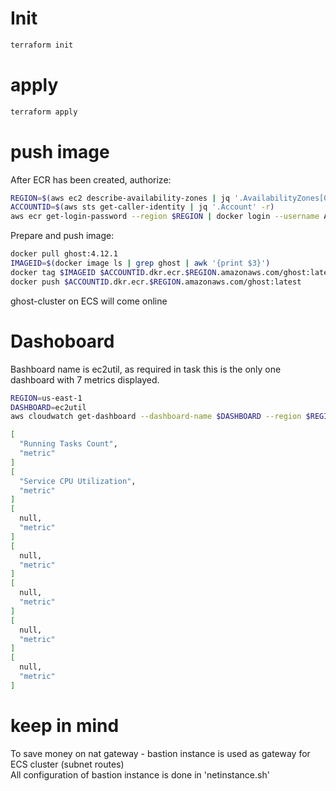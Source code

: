 # Init
```bash
terraform init
```
# apply
```bash
terraform apply
```
# push image
After ECR has been created, authorize:
```bash
REGION=$(aws ec2 describe-availability-zones | jq '.AvailabilityZones[0].RegionName' -r)
ACCOUNTID=$(aws sts get-caller-identity | jq '.Account' -r)
aws ecr get-login-password --region $REGION | docker login --username AWS --password-stdin $ACCOUNTID.dkr.ecr.$REGION.amazonaws.com
```
Prepare and push image:
```bash
docker pull ghost:4.12.1
IMAGEID=$(docker image ls | grep ghost | awk '{print $3}')
docker tag $IMAGEID $ACCOUNTID.dkr.ecr.$REGION.amazonaws.com/ghost:latest
docker push $ACCOUNTID.dkr.ecr.$REGION.amazonaws.com/ghost:latest
```
ghost-cluster on ECS will come online 

# Dashoboard
Bashboard name is ec2util, as required in task this is the only one dashboard with 7 metrics displayed.
```bash
REGION=us-east-1
DASHBOARD=ec2util
aws cloudwatch get-dashboard --dashboard-name $DASHBOARD --region $REGION | jq -c '.DashboardBody | fromjson' | jq '.widgets[] | [.properties.title, .type]'

[
  "Running Tasks Count",
  "metric"
]
[
  "Service CPU Utilization",
  "metric"
]
[
  null,
  "metric"
]
[
  null,
  "metric"
]
[
  null,
  "metric"
]
[
  null,
  "metric"
]
[
  null,
  "metric"
]
```

# keep in mind
To save money on nat gateway - bastion instance is used as gateway for ECS cluster (subnet routes)   
All configuration of bastion instance is done in 'netinstance.sh'
